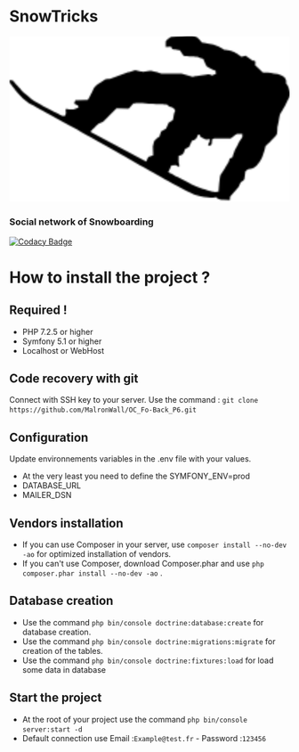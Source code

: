 # SnowTricks
![GitHub Logo](/public/images/favicon.png)
### Social network of Snowboarding

[![Codacy Badge](https://app.codacy.com/project/badge/Grade/0c0e4612508c42edb9cc18a8960bcdd8)](https://www.codacy.com/manual/Hichamzrk/OC_P6_SnowTricks/dashboard?utm_source=github.com&amp;utm_medium=referral&amp;utm_content=Hichamzrk/OC_P6_SnowTricks&amp;utm_campaign=Badge_Grade)

# How to install the project ?

## Required !

- PHP 7.2.5 or higher
- Symfony 5.1 or higher
- Localhost or WebHost

## Code recovery with git

Connect with SSH key to your server.
Use the command : `git clone https://github.com/MalronWall/OC_Fo-Back_P6.git`

## Configuration

Update environnements variables in the .env file with your values. 

- At the very least you need to define the SYMFONY_ENV=prod
- DATABASE_URL
- MAILER_DSN

## Vendors installation

- If you can use Composer in your server, use `composer install --no-dev -ao` for optimized installation of vendors.
- If you can't use Composer, download Composer.phar and use `php composer.phar install --no-dev -ao` .

## Database creation

- Use the command `php bin/console doctrine:database:create` for database creation.
- Use the command `php bin/console doctrine:migrations:migrate` for creation of the tables.
- Use the command `php bin/console doctrine:fixtures:load` for load some data in database

## Start the project

- At the root of your project use the command `php bin/console server:start -d`
- Default connection use Email :`Example@test.fr` - Password :`123456`
